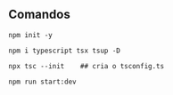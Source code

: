 ## Comandos
```
npm init -y

npm i typescript tsx tsup -D

npx tsc --init    ## cria o tsconfig.ts

npm run start:dev



```
